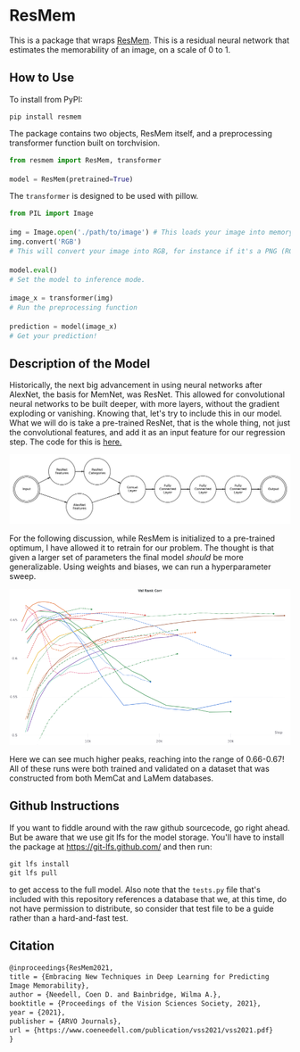 # ResMem

This is a package that wraps [ResMem](https://coen.needell.co/projects/memnet/). This is a residual neural network that 
estimates the memorability of an image, on a scale of 0 to 1.

## How to Use
To install from PyPI:
```shell
pip install resmem
```

The package contains two objects, ResMem itself, and a preprocessing transformer function built on torchvision.
```python
from resmem import ResMem, transformer

model = ResMem(pretrained=True)

```
The `transformer` is designed to be used with pillow.

```python
from PIL import Image

img = Image.open('./path/to/image') # This loads your image into memory
img.convert('RGB') 
# This will convert your image into RGB, for instance if it's a PNG (RGBA) or if it's black and white.

model.eval()
# Set the model to inference mode.

image_x = transformer(img)
# Run the preprocessing function

prediction = model(image_x)
# Get your prediction!
```

## Description of the Model

Historically, the next big advancement in using neural networks after AlexNet, the basis for MemNet, was ResNet. This allowed for convolutional neural networks to be built deeper, with more layers, without the gradient exploding or vanishing. Knowing that, let's try to include this in our model. What we will do is take a pre-trained ResNet, that is the whole thing, not just the convolutional features, and add it as an input feature for our regression step. The code for this is [here.](https://www.coeneedell.com/appendix/memnet_extras/#resmem)

![ResMem Diagram](ResMem.jpg)

For the following discussion, while ResMem is initialized to a pre-trained optimum, I have allowed it to retrain for our problem. The thought is that given a larger set of parameters the final model *should* be more generalizable. Using weights and biases, we can run a hyperparameter sweep.

![ResMem Testing](resnetsweep.png)

Here we can see much higher peaks, reaching into the range of 0.66-0.67! All of these runs were both trained and validated on a dataset that was constructed from both MemCat and LaMem databases.

## Github Instructions

If you want to fiddle around with the raw github sourcecode, go right ahead. But be aware that we use git lfs for the 
model storage. You'll have to install the package at https://git-lfs.github.com/ and then run:
```shell
git lfs install
git lfs pull
```
to get access to the full model. Also note that the `tests.py` file that's included with this repository references a 
database that we, at this time, do not have permission to distribute, so consider that test file to be a guide rather 
than a hard-and-fast test.

## Citation

```
@inproceedings{ResMem2021,
title = {Embracing New Techniques in Deep Learning for Predicting Image Memorability},
author = {Needell, Coen D. and Bainbridge, Wilma A.},
booktitle = {Proceedings of the Vision Sciences Society, 2021},
year = {2021},
publisher = {ARVO Journals},
url = {https://www.coeneedell.com/publication/vss2021/vss2021.pdf}
}
```